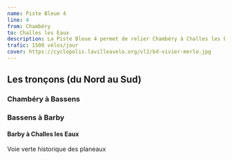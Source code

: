 ```yaml
---
name: Piste Bleue 4
line: 4
from: Chambéry
to: Challes les Eaux
description: La Piste Bleue 4 permet de relier Chambéry à Challes les Eaux via Bassens, Saint Alban Leysse et Barby. Après avoir longé la Leysse jusqu'à Barby, elle relie Challes les Eaux par la voie verte des planeurs, le long de l'aérodrome de Challes les Eaux.
trafic: 1500 vélos/jour
cover: https://cyclopolis.lavilleavelo.org/vl2/bd-vivier-merle.jpg
---
```


## Les tronçons (du Nord au Sud)

### Chambéry à Bassens


### Bassens à Barby


#### Barby à Challes les Eaux
Voie verte historique des planeaux
